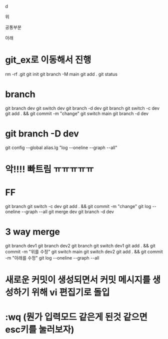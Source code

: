<!DOCTYPE html>
<html lang="en">
  <head>
    <meta charset="UTF-8" />
    <meta name="viewport" content="width=device-width, initial-scale=1.0" />
    <title>Git 실습</title>
  </head>
  <body>d
    <p>위</p>
    <p>공통부분</p>
    <p>아래</p>
  </body>
</html>

# git_ex로 이동해서 진행

rm -rf .git
git init
git branch -M main
git add .
git status

# branch

git branch dev
git switch dev
git branch -d dev
git branch
git switch -c dev
git add . && git commit -m "change"
git switch main
git branch -d dev

# git branch -D dev

git config --global alias.lg "log --oneline --graph --all"

# 악!!!! 빠트림 ㅠㅠㅠㅠㅠ

# FF

git branch
git switch -c dev
git add . && git commit -m "change"
git log --oneline --graph --all
git merge dev
git branch -d dev

# 3 way merge

git branch dev1
git branch dev2
git branch
git switch dev1
git add . && git commit -m "위를 수정"
git switch main
git switch dev2
git add . && git commit -m "아래를 수정"
git log --oneline --graph --all

# 새로운 커밋이 생성되면서 커밋 메시지를 생성하기 위해 vi 편집기로 돌입

# :wq (뭔가 입력모드 같은게 된것 같으면 esc키를 눌러보자)

